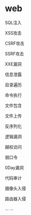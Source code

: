 # web

SQL注入

XSS攻击

CSRF攻击

SSRF攻击

XXE漏洞

信息泄露

目录遍历

命令执行

文件包含

文件上传

反序列化

逻辑漏洞

越权访问

弱口令

0Day漏洞

代码审计

摄像头入侵

路由器入侵

... ...